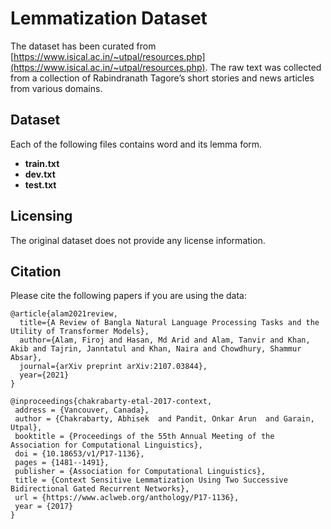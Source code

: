 # Lemmatization Dataset

The dataset has been curated from [https://www.isical.ac.in/~utpal/resources.php](https://www.isical.ac.in/~utpal/resources.php). The raw text was collected from a collection of Rabindranath Tagore’s short stories and news articles from various domains.

## Dataset

Each of the following files contains word and its lemma form.

- **train.txt**
- **dev.txt**
- **test.txt**


## Licensing

The original dataset does not provide any license information. 

## Citation

Please cite the following papers if you are using the data:

```
@article{alam2021review,
  title={A Review of Bangla Natural Language Processing Tasks and the Utility of Transformer Models},
  author={Alam, Firoj and Hasan, Md Arid and Alam, Tanvir and Khan, Akib and Tajrin, Janntatul and Khan, Naira and Chowdhury, Shammur Absar},
  journal={arXiv preprint arXiv:2107.03844},
  year={2021}
}

@inproceedings{chakrabarty-etal-2017-context,
 address = {Vancouver, Canada},
 author = {Chakrabarty, Abhisek  and Pandit, Onkar Arun  and Garain, Utpal},
 booktitle = {Proceedings of the 55th Annual Meeting of the Association for Computational Linguistics},
 doi = {10.18653/v1/P17-1136},
 pages = {1481--1491},
 publisher = {Association for Computational Linguistics},
 title = {Context Sensitive Lemmatization Using Two Successive Bidirectional Gated Recurrent Networks},
 url = {https://www.aclweb.org/anthology/P17-1136},
 year = {2017}
}
```
